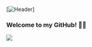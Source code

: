 
[![Header](https://raw.githubusercontent.com/Tess314/<OWNER>/<OWNER>/personal_banner.png "Header")]

### Welcome to my GitHub! 👾💜


<img align="center" src="https://github-readme-stats.vercel.app/api/top-langs/?username=Tess314&theme=highcontrast" />

